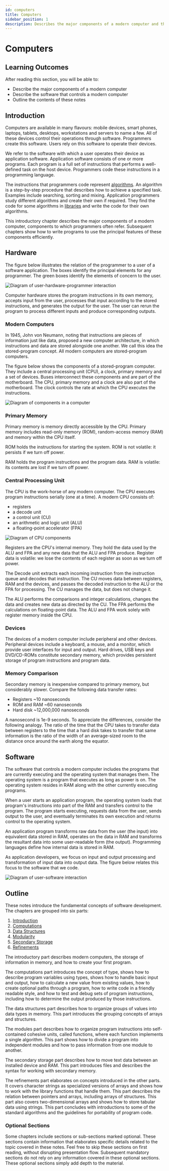 ```yaml
---
id: computers
title: Computers
sidebar_position: 1
description: Describes the major components of a modern computer and the software that controls them
---
```


# Computers

## Learning Outcomes

After reading this section, you will be able to:

- Describe the major components of a modern computer
- Describe the software that controls a modern computer
- Outline the contents of these notes

## Introduction

Computers are available in many flavours: mobile devices, smart phones, laptops, tablets, desktops, workstations and servers to name a few. All of these devices control their operations through software. Programmers create this software. Users rely on this software to operate their devices.

We refer to the software with which a user operates their device as application software. Application software consists of one or more programs. Each program is a full set of instructions that performs a well-defined task on the host device. Programmers code these instructions in a programming language.

The instructions that programmers code represent [algorithms](/F-Refinements/algorithms 'Algorithms'). An algorithm is a step-by-step procedure that describes how to achieve a specified task. Examples include searching, sorting and mixing. Application programmers study different algorithms and create their own if required. They find the code for some algorithms in [libraries](/D-Modularity/library-functions 'Library Functions') and write the code for their own algorithms.

This introductory chapter describes the major components of a modern computer, components to which programmers often refer. Subsequent chapters show how to write programs to use the principal features of these components efficiently.

## Hardware

The figure below illustrates the relation of the programmer to a user of a software application. The boxes identify the principal elements for any programmer. The green boxes identify the elements of concern to the user.

![Diagram of user-hardware-programmer interaction](/img/programmer.png)

Computer hardware stores the program instructions in its own memory, accepts input from the user, processes that input according to the stored instructions, and generates the output for the user. The user can rerun the program to process different inputs and produce corresponding outputs.

### Modern Computers

In 1945, John von Neumann, noting that instructions are pieces of information just like data, proposed a new computer architecture, in which instructions and data are stored alongside one another. We call this idea the stored-program concept. All modern computers are stored-program computers.

The figure below shows the components of a stored-program computer. They include a central processing unit \(CPU\), a clock, primary memory and a set of devices. Buses interconnect these components and are part of the motherboard. The CPU, primary memory and a clock are also part of the motherboard. The clock controls the rate at which the CPU executes the instructions.

![Diagram of components in a computer](/img/hardware.png)

### Primary Memory

Primary memory is memory directly accessible by the CPU. Primary memory includes read-only memory \(ROM\), random-access memory \(RAM\) and memory within the CPU itself.

ROM holds the instructions for starting the system. ROM is not volatile: it persists if we turn off power.

RAM holds the program instructions and the program data. RAM is volatile: its contents are lost if we turn off power.

### Central Processing Unit

The CPU is the work-horse of any modern computer. The CPU executes program instructions serially \(one at a time\). A modern CPU consists of:

- registers
- a decode unit
- a control unit \(CU\)
- an arithmetic and logic unit \(ALU\)
- a floating-point accelerator \(FPA\)

![Diagram of CPU components](/img/cpu.png)

Registers are the CPU's internal memory. They hold the data used by the ALU and FPA and any new data that the ALU and FPA produce. Register data is volatile: we lose the contents of each register as soon as we turn off power.

The Decode unit extracts each incoming instruction from the instruction queue and decodes that instruction. The CU moves data between registers, RAM and the devices, and passes the decoded instruction to the ALU or the FPA for processing. The CU manages the data, but does not change it.

The ALU performs the comparisons and integer calculations, changes the data and creates new data as directed by the CU. The FPA performs the calculations on floating-point data. The ALU and FPA work solely with register memory inside the CPU.

### Devices

The devices of a modern computer include peripheral and other devices. Peripheral devices include a keyboard, a mouse, and a monitor, which provide user interfaces for input and output. Hard drives, USB keys and DVD/CD-ROMs constitute secondary memory, which provides persistent storage of program instructions and program data.

### Memory Comparison

Secondary memory is inexpensive compared to primary memory, but considerably slower. Compare the following data transfer rates:

- Registers ~10 nanoseconds
- ROM and RAM ~60 nanoseconds
- Hard disk ~12,000,000 nanoseconds

A nanosecond is 1e-9 seconds. To appreciate the differences, consider the following analogy. The ratio of the time that the CPU takes to transfer data between registers to the time that a hard disk takes to transfer that same information is the ratio of the width of an average-sized room to the distance once around the earth along the equator.

## Software

The software that controls a modern computer includes the programs that are currently executing and the operating system that manages them. The operating system is a program that executes as long as power is on. The operating system resides in RAM along with the other currently executing programs.

When a user starts an application program, the operating system loads that program's instructions into part of the RAM and transfers control to the program. The program starts executing, requests data from the user, sends output to the user, and eventually terminates its own execution and returns control to the operating system.

An application program transforms raw data from the user \(the input\) into equivalent data stored in RAM, operates on the data in RAM and transforms the resultant data into some user-readable form \(the output\). Programming languages define how internal data is stored in RAM.

As application developers, we focus on input and output processing and transformation of input data into output data. The figure below relates this focus to the software that we code.

![Diagram of user-software interaction](/img/software.png)

## Outline

These notes introduce the fundamental concepts of software development. The chapters are grouped into six parts:

1. [Introduction](/#introduction- 'Introduction')
2. [Computations](/#computations 'Computations')
3. [Data Structures](/#data-structures 'Data Structures')
4. [Modularity](/#modularity 'Modularity')
5. [Secondary Storage](/#secondary-storage 'Secondary Storage')
6. [Refinements](/#refinements 'Refinements')

The introductory part describes modern computers, the storage of information in memory, and how to create your first program.

The computations part introduces the concept of type, shows how to describe program variables using types, shows how to handle basic input and output, how to calculate a new value from existing values, how to create optional paths through a program, how to write code in a friendly readable style, and how to test and debug sets of program instructions, including how to determine the output produced by those instructions.

The data structures part describes how to organize groups of values into data types in memory. This part introduces the grouping concepts of arrays and structures.

The modules part describes how to organize program instructions into self-contained cohesive units, called functions, where each function implements a single algorithm. This part shows how to divide a program into independent modules and how to pass information from one module to another.

The secondary storage part describes how to move text data between an installed device and RAM. This part introduces files and describes the syntax for working with secondary memory.

The refinements part elaborates on concepts introduced in the other parts. It covers character strings as specialized versions of arrays and shows how to work with the library functions that handle them. This part describes the relation between pointers and arrays, including arrays of structures. This part also covers two-dimensional arrays and shows how to store tabular data using strings. This part concludes with introductions to some of the standard algorithms and the guidelines for portability of program code.

### Optional Sections

Some chapters include sections or sub-sections marked optional. These sections contain information that elaborates specific details related to the topic covered in these notes. Feel free to skip these sections on first reading, without disrupting presentation flow. Subsequent mandatory sections do not rely on any information covered in these optional sections. These optional sections simply add depth to the material.
